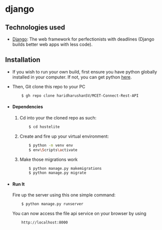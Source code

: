 # django

## Technologies used
* [Django](https://www.djangoproject.com/): The web framework for perfectionists with deadlines (Django builds better web apps with less code).

## Installation
* If you wish to run your own build, first ensure you have python globally installed in your computer. If not, you can get python [here](https://www.python.org").

* Then, Git clone this repo to your PC
    ```bash
        $ gh repo clone haridharushanSV/MCET-Connect-Rest-API
    ```

* #### Dependencies
    1. Cd into your the cloned repo as such:
        ```bash
            $ cd hostelite
        ```
    2. Create and fire up your virtual environment:
        ```bash
            $ python -m venv env
            $ env\Scripts\activate
        ```
   
    4. Make those migrations work
        ```bash
            $ python manage.py makemigrations
            $ python manage.py migrate
        ```

* #### Run It
    Fire up the server using this one simple command:
    ```bash
        $ python manage.py runserver
    ```
    You can now access the file api service on your browser by using
    ```
        http://localhost:8000
    ```

